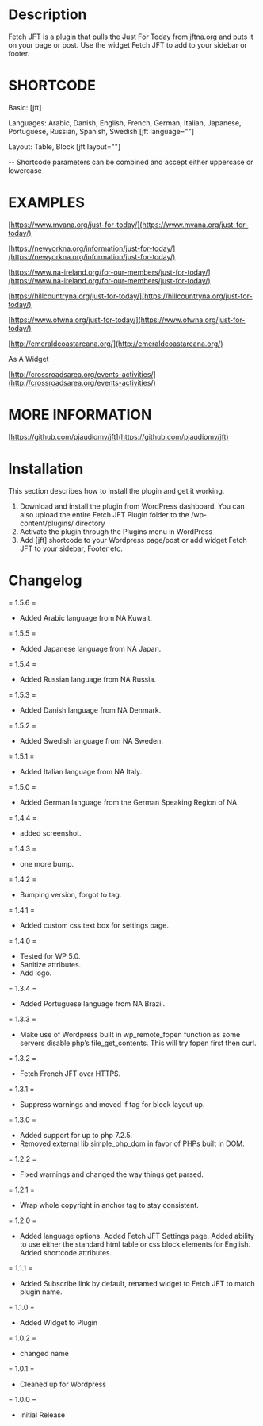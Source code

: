 # Description

Fetch JFT is a plugin that pulls the Just For Today from jftna.org and puts it on your page or post. Use the widget Fetch JFT to add to your sidebar or footer.

# SHORTCODE
Basic: [jft]

Languages: Arabic, Danish, English, French, German, Italian, Japanese, Portuguese, Russian, Spanish, Swedish [jft language=""]

Layout: Table, Block [jft layout=""]

-- Shortcode parameters can be combined and accept either uppercase or lowercase

# EXAMPLES

[https://www.mvana.org/just-for-today/](https://www.mvana.org/just-for-today/)

[https://newyorkna.org/information/just-for-today/](https://newyorkna.org/information/just-for-today/)

[https://www.na-ireland.org/for-our-members/just-for-today/](https://www.na-ireland.org/for-our-members/just-for-today/)

[https://hillcountryna.org/just-for-today/](https://hillcountryna.org/just-for-today/)

[https://www.otwna.org/just-for-today/](https://www.otwna.org/just-for-today/)

[http://emeraldcoastareana.org/](http://emeraldcoastareana.org/)

As A Widget

[http://crossroadsarea.org/events-activities/](http://crossroadsarea.org/events-activities/)

# MORE INFORMATION

[https://github.com/pjaudiomv/jft](https://github.com/pjaudiomv/jft)

# Installation

This section describes how to install the plugin and get it working.

1. Download and install the plugin from WordPress dashboard. You can also upload the entire Fetch JFT Plugin folder to the /wp-content/plugins/ directory
2. Activate the plugin through the Plugins menu in WordPress
3. Add [jft] shortcode to your Wordpress page/post or add widget Fetch JFT to your sidebar, Footer etc.


# Changelog

= 1.5.6 =

* Added Arabic language from NA Kuwait.

= 1.5.5 =

* Added Japanese language from NA Japan.

= 1.5.4 =

* Added Russian language from NA Russia.

= 1.5.3 =

* Added Danish language from NA Denmark.

= 1.5.2 =

* Added Swedish language from NA Sweden.

= 1.5.1 =

* Added Italian language from NA Italy.

= 1.5.0 =

* Added German language from the German Speaking Region of NA.

= 1.4.4 =

* added screenshot.

= 1.4.3 =

* one more bump.

= 1.4.2 =

* Bumping version, forgot to tag.

= 1.4.1 =

* Added custom css text box for settings page.

= 1.4.0 =

* Tested for WP 5.0.
* Sanitize attributes.
* Add logo.

= 1.3.4 =

* Added Portuguese language from NA Brazil.

= 1.3.3 =

* Make use of Wordpress built in wp_remote_fopen function as some servers disable php’s file_get_contents. This will try fopen first then curl.

= 1.3.2 =

* Fetch French JFT over HTTPS.

= 1.3.1 =

* Suppress warnings and moved if tag for block layout up.

= 1.3.0 =

* Added support for up to php 7.2.5.
* Removed external lib simple_php_dom in favor of PHPs built in DOM.

= 1.2.2 =

* Fixed warnings and changed the way things get parsed.

= 1.2.1 =

* Wrap whole copyright in anchor tag to stay consistent.

= 1.2.0 =

* Added language options. Added Fetch JFT Settings page. Added ability to use either the standard html table or css block elements for English. Added shortcode attributes.

= 1.1.1 =

* Added Subscribe link by default, renamed widget to Fetch JFT to match plugin name.

= 1.1.0 =

* Added Widget to Plugin

= 1.0.2 =

* changed name

= 1.0.1 =

* Cleaned up for Wordpress

= 1.0.0 =

* Initial Release